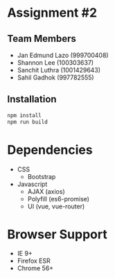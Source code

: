 # Assignment #2

## Team Members
- Jan Edmund Lazo (999700408)
- Shannon Lee (100303637)
- Sanchit Luthra (1001429643)
- Sahil Gadhok (997782555)

## Installation

```sh
npm install
npm run build
```

# Dependencies

- CSS
    - Bootstrap
- Javascript
    - AJAX (axios)
    - Polyfill (es6-promise)
    - UI (vue, vue-router)

# Browser Support

- IE 9+
- Firefox ESR
- Chrome 56+
